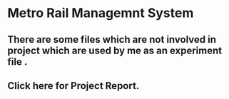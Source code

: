 # Metro Rail Managemnt System

## There are some files which are not involved in project which are used by me as an experiment file .
## Click here for Project Report.
